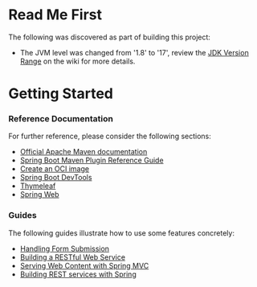 # Read Me First
The following was discovered as part of building this project:

* The JVM level was changed from '1.8' to '17', review the [JDK Version Range](https://github.com/spring-projects/spring-framework/wiki/Spring-Framework-Versions#jdk-version-range) on the wiki for more details.

# Getting Started

### Reference Documentation
For further reference, please consider the following sections:

* [Official Apache Maven documentation](https://maven.apache.org/guides/index.html)
* [Spring Boot Maven Plugin Reference Guide](https://docs.spring.io/spring-boot/docs/3.0.2-SNAPSHOT/maven-plugin/reference/html/)
* [Create an OCI image](https://docs.spring.io/spring-boot/docs/3.0.2-SNAPSHOT/maven-plugin/reference/html/#build-image)
* [Spring Boot DevTools](https://docs.spring.io/spring-boot/docs/3.0.2-SNAPSHOT/reference/htmlsingle/#using.devtools)
* [Thymeleaf](https://docs.spring.io/spring-boot/docs/3.0.2-SNAPSHOT/reference/htmlsingle/#web.servlet.spring-mvc.template-engines)
* [Spring Web](https://docs.spring.io/spring-boot/docs/3.0.2-SNAPSHOT/reference/htmlsingle/#web)

### Guides
The following guides illustrate how to use some features concretely:

* [Handling Form Submission](https://spring.io/guides/gs/handling-form-submission/)
* [Building a RESTful Web Service](https://spring.io/guides/gs/rest-service/)
* [Serving Web Content with Spring MVC](https://spring.io/guides/gs/serving-web-content/)
* [Building REST services with Spring](https://spring.io/guides/tutorials/rest/)

